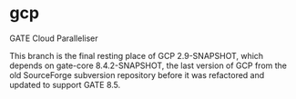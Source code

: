 # gcp

GATE Cloud Paralleliser

This branch is the final resting place of GCP 2.9-SNAPSHOT, which depends on gate-core 8.4.2-SNAPSHOT, the last version of GCP from the old SourceForge subversion repository before it was refactored and updated to support GATE 8.5.
